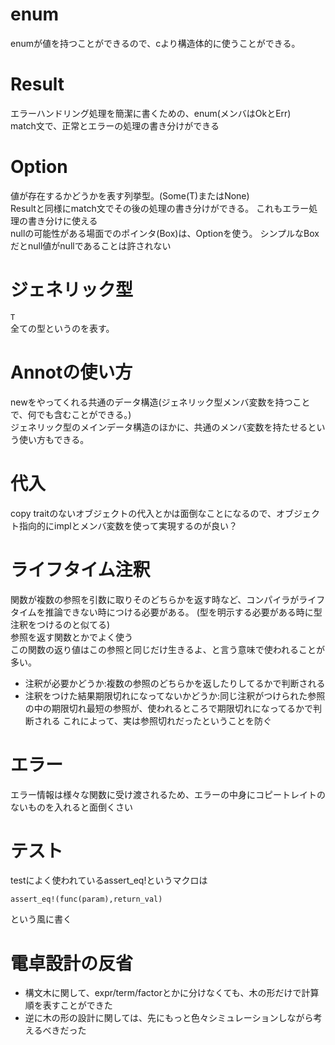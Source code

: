 # enum
enumが値を持つことができるので、cより構造体的に使うことができる。

# Result
エラーハンドリング処理を簡潔に書くための、enum(メンバはOkとErr)
<br>
match文で、正常とエラーの処理の書き分けができる

# Option
値が存在するかどうかを表す列挙型。(Some(T)またはNone)
<br>
Resultと同様にmatch文でその後の処理の書き分けができる。
これもエラー処理の書き分けに使える
<br>
nullの可能性がある場面でのポインタ(Box)は、Optionを使う。
シンプルなBoxだとnull値がnullであることは許されない


# ジェネリック型
```T``` 
<br>
全ての型というのを表す。

# Annotの使い方
newをやってくれる共通のデータ構造(ジェネリック型メンバ変数を持つことで、何でも含むことができる。)
<br>
ジェネリック型のメインデータ構造のほかに、共通のメンバ変数を持たせるという使い方もできる。

# 代入
copy traitのないオブジェクトの代入とかは面倒なことになるので、オブジェクト指向的にimplとメンバ変数を使って実現するのが良い？

# ライフタイム注釈
関数が複数の参照を引数に取りそのどちらかを返す時など、コンパイラがライフタイムを推論できない時につける必要がある。
(型を明示する必要がある時に型注釈をつけるのと似てる)
<br>
参照を返す関数とかでよく使う
<br>
この関数の返り値はこの参照と同じだけ生きるよ、と言う意味で使われることが多い。
<br>

- 注釈が必要かどうか:複数の参照のどちらかを返したりしてるかで判断される
- 注釈をつけた結果期限切れになってないかどうか:同じ注釈がつけられた参照の中の期限切れ最短の参照が、使われるところで期限切れになってるかで判断される
これによって、実は参照切れだったということを防ぐ

# エラー
エラー情報は様々な関数に受け渡されるため、エラーの中身にコピートレイトのないものを入れると面倒くさい

# テスト
testによく使われているassert_eq!というマクロは
```
assert_eq!(func(param),return_val)
```
という風に書く


# 電卓設計の反省
- 構文木に関して、expr/term/factorとかに分けなくても、木の形だけで計算順を表すことができた
- 逆に木の形の設計に関しては、先にもっと色々シミュレーションしながら考えるべきだった

